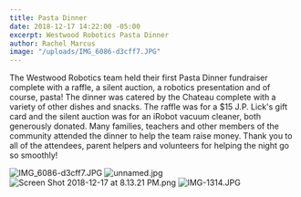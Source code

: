 ```yaml
---
title: Pasta Dinner
date: 2018-12-17 14:22:00 -05:00
excerpt: Westwood Robotics Pasta Dinner
author: Rachel Marcus
image: "/uploads/IMG_6086-d3cff7.JPG"
---
```


The Westwood Robotics team held their first Pasta Dinner fundraiser complete with a raffle, a silent auction, a robotics presentation and of course, pasta! The dinner was catered by the Chateau complete with a variety of other dishes and snacks. The raffle was for a $15 J.P. Lick's gift card and the silent auction was for an iRobot vacuum cleaner, both generously donated. Many families, teachers and other members of the community attended the dinner to help the team raise money. Thank you to all of the attendees, parent helpers and volunteers for helping the night go so smoothly!

![IMG_6086-d3cff7.JPG](/uploads/IMG_6086-d3cff7.JPG)
![unnamed.jpg](/uploads/unnamed.jpg)
![Screen Shot 2018-12-17 at 8.13.21 PM.png](/uploads/Screen%20Shot%202018-12-17%20at%208.13.21%20PM.png)
![IMG-1314.JPG](/uploads/IMG-1314.JPG)